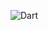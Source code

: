 ![Dart](https://img.shields.io/badge/dart-%230175C2.svg?style=for-the-badge&logo=dart&logoColor=white)

